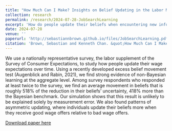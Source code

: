 ```yaml
---
title: "How Much Can I Make? Insights on Belief Updating in the Labor Market (with Kenneth Chan)"
collection: research
permalink: /research/2024-07-28-JobSearchLearning
excerpt: 'How do people update their beliefs when encountering new information about labor market opportunities? We analyze data from a recent government survey (the Survey of Consumer Expectations) and find strong evidence of non-Bayesian learning at the aggregate level.'
date: 2024-07-28
venue: ''
paperurl: 'http://sebastiannbrown.github.io/files/JobSearchLearning.pdf'
citation: 'Brown, Sebastian and Kenneth Chan. &quot;How Much Can I Make? Insights on Belief Updating in the Labor Market.&quot; Working Paper, 2025.'
---
```


We use a nationally representative survey, the labor supplement of the Survey of
Consumer Expectations, to study how people update their wage expectations over time.
Using a recently developed excess belief movement test (Augenblick and Rabin, 2021),
we find strong evidence of non-Bayesian learning at the aggregate level.
Among survey respondents who responded at least twice to the survey,
we find an average movement in beliefs that is roughly 518% of the reduction in their
beliefs’ uncertainty, 418% more than the Bayesian benchmark. Our simulation shows that
this result is unlikely to be explained solely by measurement error. We also found
patterns of asymmetric updating, where individuals update their beliefs more when
they receive good wage offers relative to bad wage offers.


[Download paper here](http://sebastiannbrown.github.io/files/JobSearchLearning.pdf)

<!---Recommended citation: Your Name, You. (2009). "Paper Title Number 1." <i>Journal 1</i>. 1(1).--->